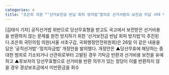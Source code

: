 ```yaml
---
categories: e
title: "조은희 의원 “‘선거보전금 반납 회피 방지법’발의로 선거사범의 보전금 미납 사태 막는다”"
---
```

[김태식 기자] 공직선거법 위반으로 당선무효형을 받고도 국고에서 보전받은 선거비용을 반환하지 않는 문제를 원천 방지하기 위한 ‘선거보전금 반납 회피 방지법’이 추진된다.조은희 국민의힘 의원(서울 서초구갑, 국회행정안전위원회)은 26일 이 같은 내용을 담은 ‘공직선거법’‧‘정치자금법’ 개정안을 발의했다. 개정안은 ▲당선무효에 해당하는 중대한 범죄로 기소되거나 선관위로부터 고발된 경우 기탁금 반환과 선거비용 보전을 유예하고 ▲후보자의 당선무효형으로 선거비용 반환 의무가 있는 정당이 이를 반환하지 않을 경우 경상보조금에서 미반환금을 회수